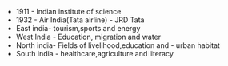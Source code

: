 - 1911 - Indian institute of science
- 1932 - Air India(Tata airline) - JRD Tata
- East india- tourism,sports and energy
- West India - Education, migration and water
- North india- Fields of livelihood,education and - urban habitat
- South india - healthcare,agriculture and literacy
